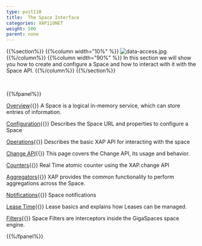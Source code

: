 ```yaml
---
type: post110
title:  The Space Interface
categories: XAP110NET
weight: 500
parent: none
---
```




{{%section%}}
{{%column width="10%" %}}
![data-access.jpg](/attachment_files/subject/data-access.png)
{{%/column%}}
{{%column width="90%" %}}
In this section we will show you how to create and configure a Space and how to interact with it with the Space API.
{{%/column%}}
{{%/section%}}

<br>

{{%fpanel%}}

[Overview](./the-gigaspace-interface.html){{<wbr>}}
A Space is a logical in-memory service, which can store entries of information.

[Configuration](./the-space-configuration.html){{<wbr>}}
Describes the Space URL and properties to configure a Space

[Operations](./the-space-operations.html){{<wbr>}}
Describes the basic XAP API for interacting with the space

[Change API](./change-api-overview.html){{<wbr>}}
This page covers the Change API, its usage and behavior.

[Counters](./the-space-counters.html){{<wbr>}}
Real Time atomic counter using the XAP.change API

[Aggregators](./aggregators.html){{<wbr>}}
XAP provides the common functionality to perform aggregations across the Space.

[Notifications](./the-space-notifications.html){{<wbr>}}
Space notifications

[Lease Time](./leases-automatic-expiration.html){{<wbr>}}
Lease basics and explains how Leases can be managed.

[Filters](./the-space-filters.html){{<wbr>}}
Space Filters are interceptors inside the GigaSpaces space engine.

{{%/fpanel%}}
